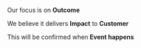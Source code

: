 Our focus is on **Outcome**

We believe it delivers **Impact** to **Customer**

This will be confirmed when **Event happens**
